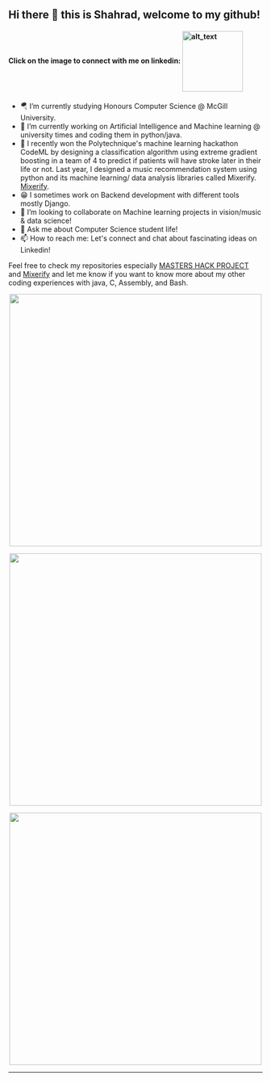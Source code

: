 ## Hi there 👋  this is Shahrad, welcome to my github!
#### Click on the image to connect with me on linkedin: [<img align="center" alt="alt_text" width="120" src="https://img.shields.io/badge/LinkedIn-0077B5?style=for-the-badge&logo=linkedin&logoColor=white"/>](https://www.linkedin.com/in/shahrad-m-88970b212)


- 🪂 I’m currently studying Honours Computer Science @ McGill University.
- 🔭 I’m currently working on Artificial Intelligence and Machine learning @ university times and coding them in python/java.
- 🌱 I recently won the Polytechnique's machine learning hackathon CodeML by designing a classification algorithm using extreme gradient boosting in a team of 4 to predict if patients will have stroke later in their life or not. Last year, I designed a music recommendation system using python and its machine learning/ data analysis libraries called Mixerify. <a href="https://github.com/EMZEDI/MusicPlaylistGeneratorAIModel">Mixerify</a>.
- 😁 I sometimes work on Backend development with different tools mostly Django.
- 👯 I’m looking to collaborate on Machine learning projects in vision/music & data science!
- 💬 Ask me about Computer Science student life!
- 📫 How to reach me: Let's connect and chat about fascinating ideas on Linkedin!

Feel free to check my repositories especially <a href="https://github.com/EMZEDI/HACK22">MASTERS HACK PROJECT</a> and <a href="https://github.com/EMZEDI/MusicPlaylistGeneratorAIModel">Mixerify</a> 
and let me know if you want to know more about my other coding experiences with java, C, Assembly, and Bash.
<p align="center">
    <img width="500px" src="https://github-readme-stats.vercel.app/api?username=EMZEDI&theme=ocean_dark">
</p>
<p align="center">
    <img width="500px" src="https://github-readme-stats.vercel.app/api/top-langs/?username=EMZEDI&layout=compact">
</p>
<p align="center">
    <img width="500px" src="https://github-readme-streak-stats.herokuapp.com?user=EMZEDI&theme=midnight-purple&date_format=M%20j%5B%2C%20Y%5D">
</p>

  
---

